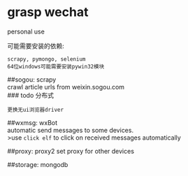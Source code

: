 # grasp wechat


personal use  

可能需要安装的依赖:  
```  
scrapy, pymongo, selenium  
64位windows可能需要安装pywin32模块
```

##sogou: scrapy    
    crawl article urls from weixin.sogou.com  
    ### todo 
    分布式
    
    
    更换无ui浏览器driver
    

##wxmsg: wxBot  
    automatic send messages to some devices.  
    >use `click elf` to click on received messages automatically 
    
##proxy: proxy2
    set proxy for other devices  

##storage: mongodb